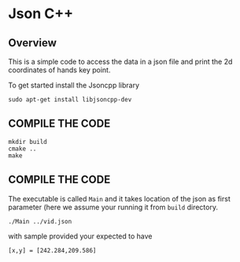 Json C++ 
======================

Overview
---------------

This is a simple code to access the data in a json file and print the 2d coordinates of hands key point.

To get started install the Jsoncpp library 
```
sudo apt-get install libjsoncpp-dev
```

COMPILE THE CODE 
---------------

```
mkdir build
cmake ..
make
```

COMPILE THE CODE 
---------------

The executable is called `Main` and it takes location of the json as first parameter (here we assume your running it from `build` directory.

```
./Main ../vid.json 
```

with sample provided your expected to have
```
[x,y] = [242.284,209.586]
```
